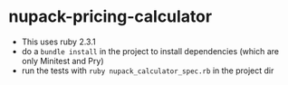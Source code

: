 # nupack-pricing-calculator

- This uses ruby 2.3.1
- do a `bundle install` in the project to install dependencies (which are only Minitest and Pry)
- run the tests with `ruby nupack_calculator_spec.rb` in the project dir
